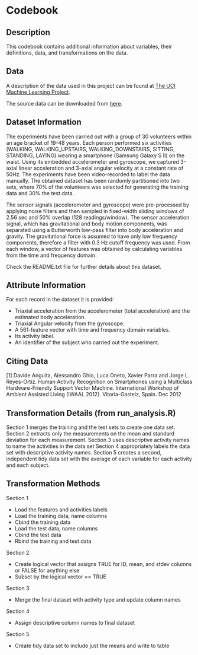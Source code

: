 # Codebook

## Description

This codebook contains additional information about variables, their definitions, data, and transformations on the data.

## Data 

A description of the data used in this project can be found at <a href="http://archive.ics.uci.edu/ml/datasets/Human+Activity+Recognition+Using+Smartphones">The UCI Machine Learning Project</a>.

The source data can be downloaded from <a href="https://d396qusza40orc.cloudfront.net/getdata%2Fprojectfiles%2FUCI%20HAR%20Dataset.zip">here</a>.

## Dataset Information

The experiments have been carried out with a group of 30 volunteers within an age bracket of 19-48 years. Each person performed six activities (WALKING, WALKING_UPSTAIRS, WALKING_DOWNSTAIRS, SITTING, STANDING, LAYING) wearing a smartphone (Samsung Galaxy S II) on the waist. Using its embedded accelerometer and gyroscope, we captured 3-axial linear acceleration and 3-axial angular velocity at a constant rate of 50Hz. The experiments have been video-recorded to label the data manually. The obtained dataset has been randomly partitioned into two sets, where 70% of the volunteers was selected for generating the training data and 30% the test data. 

The sensor signals (accelerometer and gyroscope) were pre-processed by applying noise filters and then sampled in fixed-width sliding windows of 2.56 sec and 50% overlap (128 readings/window). The sensor acceleration signal, which has gravitational and body motion components, was separated using a Butterworth low-pass filter into body acceleration and gravity. The gravitational force is assumed to have only low frequency components, therefore a filter with 0.3 Hz cutoff frequency was used. From each window, a vector of features was obtained by calculating variables from the time and frequency domain. 

Check the README.txt file for further details about this dataset.

## Attribute Information

For each record in the dataset it is provided: 
* Triaxial acceleration from the accelerometer (total acceleration) and the estimated body acceleration. 
* Triaxial Angular velocity from the gyroscope. 
* A 561-feature vector with time and frequency domain variables. 
* Its activity label. 
* An identifier of the subject who carried out the experiment.

## Citing Data

[1] Davide Anguita, Alessandro Ghio, Luca Oneto, Xavier Parra and Jorge L. Reyes-Ortiz. Human Activity Recognition on Smartphones using a Multiclass Hardware-Friendly Support Vector Machine. International Workshop of Ambient Assisted Living (IWAAL 2012). Vitoria-Gasteiz, Spain. Dec 2012

## Transformation Details (from run_analysis.R)

Section 1 merges the training and the test sets to create one data set.
Section 2 extracts only the measurements on the mean and standard deviation for each measurement.
Section 3 uses descriptive activity names to name the activities in the data set
Section 4 appropriately labels the data set with descriptive activity names.
Section 5 creates a second, independent tidy data set with the average of each variable for each activity and each subject.

## Transformation Methods

Section 1
* Load the features and activities labels
* Load the training data, name columns
* Cbind the training data
* Load the test data, name columns
* Cbind the test data
* Rbind the training and test data

Section 2
* Create logical vector that assigns TRUE for ID, mean, and stdev columns or FALSE for anything else
* Subset by the logical vector == TRUE

Section 3
* Merge the final dataset with activity type and update column names

Section 4
* Assign descriptive column names to final dataset

Section 5
* Create tidy data set to include just the means and write to table










